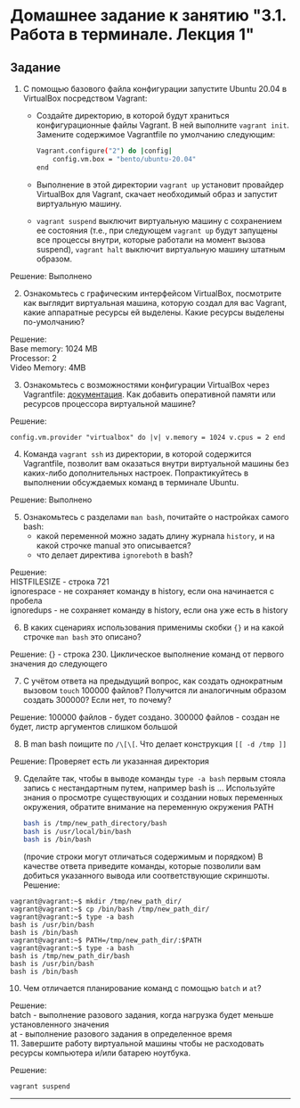 # Домашнее задание к занятию "3.1. Работа в терминале. Лекция 1"

## Задание

1. С помощью базового файла конфигурации запустите Ubuntu 20.04 в VirtualBox посредством Vagrant:

	* Создайте директорию, в которой будут храниться конфигурационные файлы Vagrant. В ней выполните `vagrant init`. Замените содержимое Vagrantfile по умолчанию следующим:

		```bash
		Vagrant.configure("2") do |config|
			config.vm.box = "bento/ubuntu-20.04"
		end
		```

	* Выполнение в этой директории `vagrant up` установит провайдер VirtualBox для Vagrant, скачает необходимый образ и запустит виртуальную машину.

	* `vagrant suspend` выключит виртуальную машину с сохранением ее состояния (т.е., при следующем `vagrant up` будут запущены все процессы внутри, которые работали на момент вызова suspend), `vagrant halt` выключит виртуальную машину штатным образом.

Решение: Выполнено  

2. Ознакомьтесь с графическим интерфейсом VirtualBox, посмотрите как выглядит виртуальная машина, которую создал для вас Vagrant, какие аппаратные ресурсы ей выделены. Какие ресурсы выделены по-умолчанию?  

Решение:  
Base memory: 1024 MB  
Processor: 2  
Video Memory: 4MB  

3. Ознакомьтесь с возможностями конфигурации VirtualBox через Vagrantfile: [документация](https://www.vagrantup.com/docs/providers/virtualbox/configuration.html). Как добавить оперативной памяти или ресурсов процессора виртуальной машине?  

Решение:  
```
config.vm.provider "virtualbox" do |v| v.memory = 1024 v.cpus = 2 end  
```

4. Команда `vagrant ssh` из директории, в которой содержится Vagrantfile, позволит вам оказаться внутри виртуальной машины без каких-либо дополнительных настроек. Попрактикуйтесь в выполнении обсуждаемых команд в терминале Ubuntu.  

Решение: Выполнено  

5. Ознакомьтесь с разделами `man bash`, почитайте о настройках самого bash:
    * какой переменной можно задать длину журнала `history`, и на какой строчке manual это описывается?
    * что делает директива `ignoreboth` в bash?  

Решение:  
HISTFILESIZE - строка 721  
ignorespace - не сохраняет команду в history, если она начинается с пробела  
ignoredups - не сохраняет команду в history, если она уже есть в history  


6. В каких сценариях использования применимы скобки `{}` и на какой строчке `man bash` это описано?  

Решение: {} - строка 230. Циклическое выполнение команд от первого значения до следующего

7. С учётом ответа на предыдущий вопрос, как создать однократным вызовом `touch` 100000 файлов? Получится ли аналогичным образом создать 300000? Если нет, то почему?  

Решение: 100000 файлов - будет создано. 300000 файлов - создан не будет, листр аргументов слишком большой

8. В man bash поищите по `/\[\[`. Что делает конструкция `[[ -d /tmp ]]`  

Решение:  Проверяет есть ли указанная директория

9. Сделайте так, чтобы в выводе команды `type -a bash` первым стояла запись с нестандартным путем, например bash is ... 
Используйте знания о просмотре существующих и создании новых переменных окружения, обратите внимание на переменную окружения PATH 

	```bash
	bash is /tmp/new_path_directory/bash
	bash is /usr/local/bin/bash
	bash is /bin/bash
	```

	(прочие строки могут отличаться содержимым и порядком)
    В качестве ответа приведите команды, которые позволили вам добиться указанного вывода или соответствующие скриншоты.  
Решение:  
```
vagrant@vagrant:~$ mkdir /tmp/new_path_dir/
vagrant@vagrant:~$ cp /bin/bash /tmp/new_path_dir/
vagrant@vagrant:~$ type -a bash
bash is /usr/bin/bash
bash is /bin/bash
vagrant@vagrant:~$ PATH=/tmp/new_path_dir/:$PATH
vagrant@vagrant:~$ type -a bash
bash is /tmp/new_path_dir/bash
bash is /usr/bin/bash
bash is /bin/bash
```

10. Чем отличается планирование команд с помощью `batch` и `at`?  

Решение:  
batch - выполнение разового задания, когда нагрузка будет меньше установленного значения  
at - выполнение разового задания в определенное время  
11. Завершите работу виртуальной машины чтобы не расходовать ресурсы компьютера и/или батарею ноутбука.  

Решение:  
```
vagrant suspend
```

---
